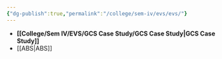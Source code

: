 ```yaml
---
{"dg-publish":true,"permalink":"/college/sem-iv/evs/evs/"}
---
```



- **[[College/Sem IV/EVS/GCS Case Study/GCS Case Study\|GCS Case Study]]**
- [[ABS\|ABS]]



